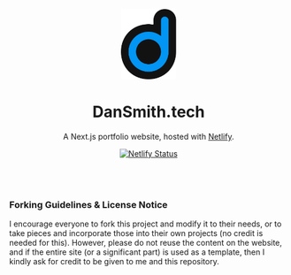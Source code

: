 <div align="center">
  <img alt="Logo" src="/public/images/favicon.svg" width="100"/>
</div>
<h1 align="center">DanSmith.tech</h1>
<p align="center">A Next.js portfolio website, hosted with <a href="https://www.netlify.com/" target="_blank">Netlify</a>.</p>
<div align="center">
  <a href="https://app.netlify.com/sites/dan-smith/deploys" target="_blank">
    <img src="https://api.netlify.com/api/v1/badges/d39037ef-9048-4ee0-9bb9-900efe2bac76/deploy-status" alt="Netlify Status" />
  </a>
</div>
<br>
<br>
<br>
<div>
  <h3>Forking Guidelines & License Notice</h3>
  <p>I encourage everyone to fork this project and modify it to their needs, or to take pieces and incorporate those into their own projects (no credit is needed for this). However, please do not reuse the content on the website, and if the entire site (or a significant part) is used as a template, then I kindly ask for credit to be given to me and this repository.</p>
</div>
